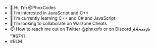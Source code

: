 - 👋 Hi, I’m @PhnxCodes
- 👀 I’m interested in JavaScript and C++
- 🌱 I’m currently learning C++ and C# and JavaScript
- 💞️ I’m looking to collaborate on Warzone Cheats
- 📫 How to reach me out on Twitter @phnxxfx or on Discord 𝓹𝓱𝓷𝔁𝔁𝓯𝔁 ™#6741
- #BLM 


